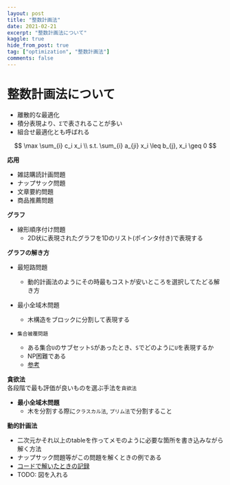 ```yaml
---
layout: post
title: "整数計画法"
date: 2021-02-21
excerpt: "整数計画法について"
kaggle: true
hide_from_post: true
tag: ["optimization", "整数計画法"]
comments: false
---
```


# 整数計画法について
 - 離散的な最適化
 - 積分表現より、`Σ`で表されることが多い
 - 組合せ最適化とも呼ばれる

$$
\max \sum_{i} c_i x_i \\
s.t.   \sum_{i} a_{ji} x_i \leq b_{j}, x_i \geq 0
$$

**応用**  
 - 雑誌購読計画問題
 - ナップサック問題
 - 文章要約問題
 - 商品推薦問題

**グラフ**  
 - 線形順序付け問題
   - 2D状に表現されたグラフを1Dのリスト(ポインタ付き)で表現する

**グラフの解き方**  
 - 最短路問題
   - 動的計画法のようにその時最もコストが安いところを選択してたどる解き方
 - 最小全域木問題
   - 木構造をブロックに分割して表現する
 
 - `集合被覆問題`
   - ある集合`U`のサブセット`S`があったとき、`S`でどのように`U`を表現するか
   - NP困難である
   - [参考](https://en.wikipedia.org/wiki/Set_cover_problem)

**貪欲法**  
各段階で最も評価が良いものを選ぶ手法を`貪欲法`  


 - **最小全域木問題**
   - 木を分割する際に`クラスカル法`, `プリム法`で分割すること

**動的計画法**  
 - 二次元かそれ以上のtableを作ってメモのように必要な箇所を書き込みながら解く方法  
 - ナップサック問題等がこの問題を解くときの例である  
 - [コードで解いたときの記録](/dynamic_programming)
 - TODO: 図を入れる

